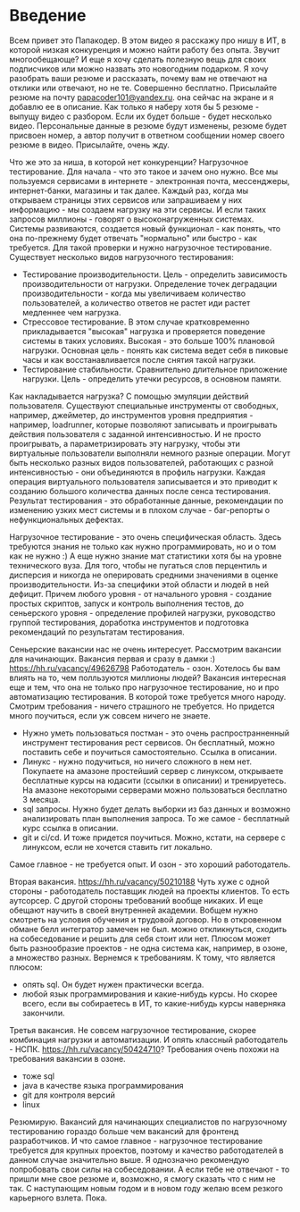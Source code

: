 # Введение
Всем привет это Папакодер. В этом видео я расскажу про нишу в ИТ, в которой низкая конкуренция и можно найти работу без опыта. Звучит многообещающе? И еще я хочу сделать полезную вещь для своих подписчиков или можно назвать это новогодним подарком. Я хочу разобрать ваши резюме и рассказать, почему вам не отвечают на отклики или отвечают, но не те. Совершенно бесплатно. Присылайте резюме на почту papacoder101@yandex.ru. она сейчас на экране и я добавлю ее в описание. Как только я наберу хотя бы 5 резюме - выпущу видео с разбором. Если их будет больше - будет несколько видео. Персональные данные в резюме будут изменены, резюме будет присвоен номер, а автор получит в ответном сообщении номер своего резюме в видео. Присылайте, очень жду. 

Что же это за ниша, в которой нет конкуренции? Нагрузочное тестирование. Для начала - что это такое и зачем оно нужно. Все мы пользуемся сервисами в интернете - электронная почта, мессенджеры, интернет-банки, магазины и так далее. Каждый раз, когда мы открываем страницы этих сервисов или запрашиваем у них информацию - мы создаем нагрузку на эти сервисы. И если таких запросов миллионы - говорят о высоконагруженных системах. Системы развиваются, создается новый функционал - как понять, что она по-прежнему будет отвечать "нормально" или быстро - как требуется. Для такой проверки и нужно нагрузочное тестирование. 
Существует несколько видов нагрузочного тестирования: 
- Тестирование производительности. Цель - определить зависимость производительности от нагрузки. Определение точек деградации производительности - когда мы увеличиваем количество пользователей, а количество ответов не растет иди растет медленнее чем нагрузка.
- Стрессовое тестирование. В этом случае кратковременно прикладывается "высокая" нагрузка и проверяется поведение системы в таких условиях. Высокая - это больше 100% плановой нагрузки. Основная цель - понять как система ведет себя в пиковые часы и как восстанавливается после снятия такой нагрузки. 
- Тестирование стабильности. Сравнительно длительное приложение нагрузки. Цель - определить утечки ресурсов, в основном памяти. 

Как накладывается нагрузка? С помощью эмуляции действий пользователя. Существуют специальные инструменты от свободных, например, джейметер, до инструментов уровня предприятия - например, loadrunner, которые позволяют записывать и проигрывать действия пользователя с заданной интенсивностью. И не просто проигрывать, а параметризировать эту нагрузку, чтобы эти виртуальные пользователи выполняли немного разные операции. Могут быть несколько разных видов пользователей, работающих с разной интенсивностью - они объединяются в профиль нагрузки. Каждая операция виртуального пользователя записывается и это приводит к созданию большого количества данных после сенса тестирования. Результат тестирования - это обработанные данные, рекомендации по изменению узких мест системы и в плохом случае - баг-репорты о нефункциональных дефектах. 

Нагрузочное тестирование - это очень специфическая область. Здесь требуются знания не только как нужно программировать, но и о том как не нужно :) А еще нужно знание мат статистики хотя бы на уровне технического вуза. Для того, чтобы не пугаться слов перцентиль и дисперсия и никогда не оперировать средними значениями в оценке производительности. Из-за специфики этой области и людей в ней дефицит. Причем любого уровня - от начального уровня - создание простых скриптов, запуск и контроль выполнения тестов, до сеньерского уровня - определение профилей нагрузки, руководство группой тестирования, доработка инструментов и подготовка рекомендаций по результатам тестирования. 

Сеньерские вакансии нас не очень интересует. Рассмотрим вакансии для начинающих. 
Вакансия первая и сразу в дамки :) 
https://hh.ru/vacancy/49626798
Работодатель - озон. Хотелось бы вам влиять на то, чем полльзуются миллионы людей? 
Вакансия интересная еще и тем, что она не только про нагрузочное тестирование, но и про автоматизацию тестирования. В которой тоже требуется много народу. 
Смотрим требования - ничего страшного не требуется. Но придется много поучиться, если уж совсем ничего не знаете. 

- Нужно уметь пользоваться постман - это очень распространненный инструмент тестирования рест сервисов. Он бесплатный, можно поставить себе и поучиться самостоятельно. Ссылка в описании. 
- Линукс - нужно подучиться, но ничего сложного в нем нет. Покупаете на амазоне простейший сервер с линуксом, открываете бесплатные курсы на юдасити (ссылки в описании) и тренируетесь. На амазоне некоторыми серверами можно пользоваться бесплатно 3 месяца.  
- sql запросы. Нужно будет делать выборки из баз данных и возможно анализировать план выполнения запроса. То же самое - бесплатный курс ссылка в описании. 
- git и ci/cd. И тоже придется поучиться. Можно, кстати, на сервере с линуксом, если не хочется ставить гит локально. 

Самое главное - не требуется опыт. И озон - это хороший работодатель. 

Вторая вакансия. 
https://hh.ru/vacancy/50210188
Чуть хуже с одной стороны - работодатель поставщик людей на проекты клиентов. То есть аутсорсер. С другой стороны требований вообще никаких. И еще обещают научить в своей внутренней академии. Вобщем нужно смотреть на условия обучения и трудовой договор. Но в откровенном обмане белл интегратор замечен не был. можно откликнуться, сходить на собеседование и решить для себя стоит или нет. Плюсом может быть разнообразие проектов - не одна система как, например, в озоне, а множество разных. Вернемся к требованиям. К тому, что является плюсом: 
- опять sql. Он будет нужен практически всегда. 
- любой язык программирования и какие-нибудь курсы. Но скорее всего, если вы собираетесь в ИТ, то какие-нибудь курсы наверняка закончили. 

Третья вакансия. Не совсем нагрузочное тестирование, скорее комбинация нагрузки и автоматизации. И опять классный работодатель - НСПК. 
https://hh.ru/vacancy/50424710?
Требования очень похожи на требования вакансии в озоне. 
- тоже sql
- java в качестве языка программирования
- git для контроля версий
- linux

Резюмирую. Вакансий для начинающих специалистов по нагрузочному тестированию гораздо больше чем вакансий для фронтенд разработчиков. И что самое главное - нагрузочное тестирование требуется для крупных проектов, поэтому и качество работодателей в данном случае значительно выше. Я однозначно рекомендую попробовать свои силы на собеседовании. А если тебе не отвечают - то пришли мне свое резюме и, возможно, я смогу сказать что с ним не так. 
С наступающим новым годом и в новом году желаю всем резкого карьерного взлета. Пока.

